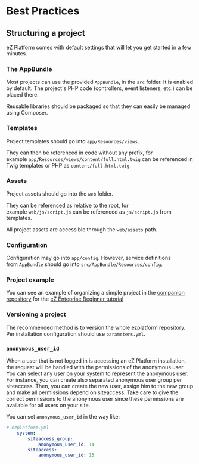 # Best Practices

## Structuring a project

eZ Platform comes with default settings that will let you get started in a few minutes.

### The AppBundle

Most projects can use the provided `AppBundle`, in the `src` folder. It is enabled by default. The project's PHP code (controllers, event listeners, etc.) can be placed there. 

Reusable libraries should be packaged so that they can easily be managed using Composer.

### Templates

Project templates should go into `app/Resources/views`.

They can then be referenced in code without any prefix, for example `app/Resources/views/content/full.html.twig` can be referenced in Twig templates or PHP as `content/full.html.twig`.

### Assets

Project assets should go into the `web` folder.

They can be referenced as relative to the root, for example `web/js/script.js` can be referenced as `js/script.js` from templates.

All project assets are accessible through the `web/assets` path.

### Configuration

Configuration may go into `app/config`. However, service definitions from `AppBundle` should go into `src/AppBundle/Resources/config`.

### Project example

You can see an example of organizing a simple project in the [companion repository](https://github.com/ezsystems/ezplatform-ee-beginner-tutorial) for the [eZ Enteprise Beginner tutorial](../tutorials/enterprise_beginner/ez_enterprise_beginner_tutorial_-_its_a_dogs_world.md)

### Versioning a project

The recommended method is to version the whole ezplatform repository. Per installation configuration should use `parameters.yml`.

### `anonymous_user_id`
When a user that is not logged in is accessing an eZ Platform installation, the request will be handled with the permissions of the anonymous user. You can select any user on your system to represent the anonymous user.
For instance, you can create also separated anonymous user group per siteaccess. Then, you can create the new user, assign him to the new group and make all permissions depend on siteaccess.
Take care to give the correct permissions to the anonymous user since these permissions are available for all users on your site. 

You can set `anonymous_user_id` in the way like:
``` yaml
# ezplatform.yml
    system:
        siteaccess_group:
            anonymous_user_id: 14
        siteaccess:
            anonymous_user_id: 15
```
